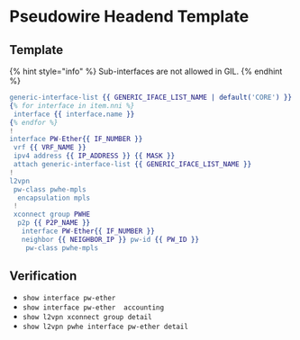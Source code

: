 # Pseudowire Headend Template

## Template

{% hint style="info" %}
Sub-interfaces are not allowed in GIL.
{% endhint %}

```erlang
generic-interface-list {{ GENERIC_IFACE_LIST_NAME | default('CORE') }}
{% for interface in item.nni %}
 interface {{ interface.name }}
{% endfor %}
!
interface PW-Ether{{ IF_NUMBER }}
 vrf {{ VRF_NAME }}
 ipv4 address {{ IP_ADDRESS }} {{ MASK }}
 attach generic-interface-list {{ GENERIC_IFACE_LIST_NAME }}
!
l2vpn
 pw-class pwhe-mpls
  encapsulation mpls
 !
 xconnect group PWHE
  p2p {{ P2P_NAME }}
   interface PW-Ether{{ IF_NUMBER }}
   neighbor {{ NEIGHBOR_IP }} pw-id {{ PW_ID }}
    pw-class pwhe-mpls
```

## Verification

* `show interface pw-ether`
* `show interface pw-ether  accounting`
* `show l2vpn xconnect group detail`
* `show l2vpn pwhe interface pw-ether detail`

